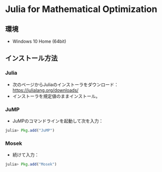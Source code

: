 # Julia for Mathematical Optimization

## 環境
* Windows 10 Home (64bit)

## インストール方法

### Julia
* 次のページからJuliaのインストーラをダウンロード：
https://julialang.org/downloads/
* インストーラを規定値のままインストール。

### JuMP
* JuMPのコマンドラインを起動して次を入力：
```julia
julia> Pkg.add("JuMP")
```
### Mosek
* 続けて入力：
```julia
julia> Pkg.add("Mosek")
```

